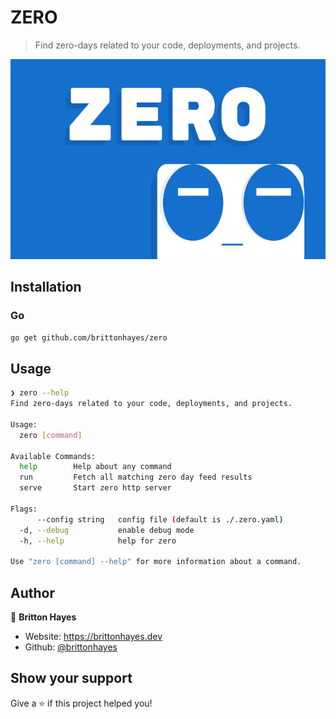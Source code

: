 # ZERO

> Find zero-days related to your code, deployments, and projects.

<div>
<img height="320px" src="./images/Zero.png" alt="zero"/>
</div>

## Installation

### Go

```sh
go get github.com/brittonhayes/zero
```

## Usage

```sh
❯ zero --help
Find zero-days related to your code, deployments, and projects.

Usage:
  zero [command]

Available Commands:
  help        Help about any command
  run         Fetch all matching zero day feed results
  serve       Start zero http server

Flags:
      --config string   config file (default is ./.zero.yaml)
  -d, --debug           enable debug mode
  -h, --help            help for zero

Use "zero [command] --help" for more information about a command.
```

## Author

👤 **Britton Hayes**

* Website: https://brittonhayes.dev
* Github: [@brittonhayes](https://github.com/brittonhayes)

## Show your support

Give a ⭐️ if this project helped you!

